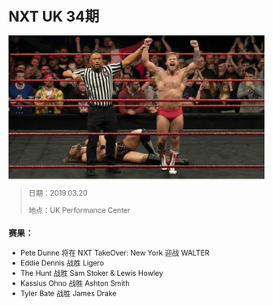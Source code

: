 # NXT UK 34期

![](head.jpg)

> 日期：2019.03.20
>
> 地点：UK Performance Center

### 赛果：
- Pete Dunne 将在 NXT TakeOver: New York 迎战 WALTER
- Eddie Dennis 战胜 Ligero
- The Hunt 战胜 Sam Stoker & Lewis Howley
- Kassius Ohno 战胜 Ashton Smith  
- Tyler Bate 战胜 James Drake